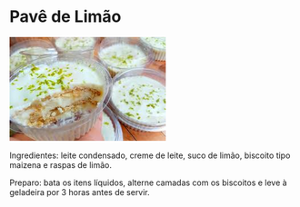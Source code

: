 # Pavê de Limão

<img src="/images/pavê de limão.jpg">

Ingredientes: leite condensado, creme de leite, suco de limão, biscoito tipo maizena e raspas de limão.

Preparo: bata os itens líquidos, alterne camadas com os biscoitos e leve à geladeira por 3 horas antes de servir.
